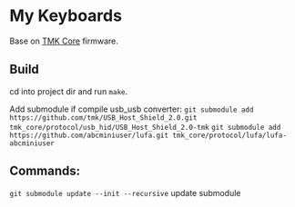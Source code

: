 # My Keyboards

  Base on [TMK Core](https://github.com/tmk/tmk_core) firmware.

## Build

  cd into project dir and run `make`.

  Add submodule if compile usb_usb converter:
  `git submodule add https://github.com/tmk/USB_Host_Shield_2.0.git tmk_core/protocol/usb_hid/USB_Host_Shield_2.0-tmk`
  `git submodule add https://github.com/abcminiuser/lufa.git tmk_core/protocol/lufa/lufa-abcminiuser`

## Commands:

  `git submodule update --init --recursive` update submodule
  
